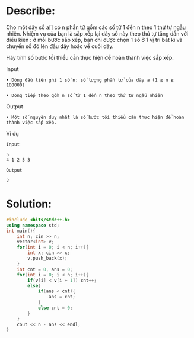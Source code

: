 # Describe:

Cho một dãy số a[] có n phần tử gồm các số từ 1 đến n theo 1 thứ tự ngẫu nhiên. Nhiệm vụ của bạn là sắp xếp lại dãy số này theo thứ tự tăng dần với điều kiện : ở mỗi bước sắp xếp, bạn chỉ được chọn 1 số ở 1 vị trí bất kì và chuyển số đó lên đầu dãy hoặc về cuối dãy.

Hãy tính số bước tối thiểu cần thực hiện để hoàn thành việc sắp xếp.

Input

    • Dòng đầu tiên ghi 1 số n: số lượng phần tử của dãy a (1 ≤ n ≤ 100000)

    • Dòng tiếp theo gồm n số từ 1 đến n theo thứ tự ngẫu nhiên

Output

    • Một số nguyên duy nhất là số bước tối thiểu cần thực hiện để hoàn thành việc sắp xếp.

Ví dụ

```text
Input

5
4 1 2 5 3
```

```text
Output

2
```

# Solution:

```C++
#include <bits/stdc++.h>
using namespace std;
int main(){
    int n; cin >> n;
    vector<int> v;
    for(int i = 0; i < n; i++){
        int x; cin >> x;
        v.push_back(x);
    }
    int cnt = 0, ans = 0;
    for(int i = 0; i < n; i++){
        if(v[i] < v[i + 1]) cnt++;
        else{
            if(ans < cnt){
                ans = cnt;
            }
            else cnt = 0;
        }
    }
    cout << n - ans << endl;
}
```